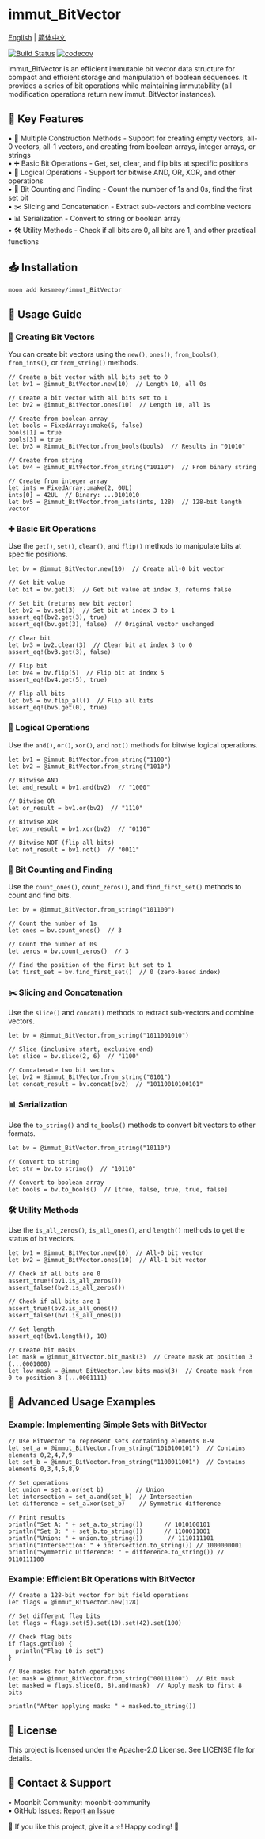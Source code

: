 # immut_BitVector

[English](https://github.com/moonbit-community/immut_BitVector/blob/main/README.md) | [简体中文](https://github.com/moonbit-community/immut_BitVector/blob/main/README_zh_CN.md) 


[![Build Status](https://img.shields.io/github/actions/workflow/status/moonbit-community/immut_BitVector/ci.yml)](https://github.com/moonbit-community/Indeximmut_BitVector/actions)  [![codecov](https://codecov.io/gh/moonbit-community/immut_BitVector/branch/main/graph/badge.svg)](https://codecov.io/gh/moonbit-community/immut_BitVector)  


immut_BitVector is an efficient immutable bit vector data structure for compact and efficient storage and manipulation of boolean sequences. It provides a series of bit operations while maintaining immutability (all modification operations return new immut_BitVector instances).

## 🚀 Key Features
• 🔄 Multiple Construction Methods - Support for creating empty vectors, all-0 vectors, all-1 vectors, and creating from boolean arrays, integer arrays, or strings  
• ➕ Basic Bit Operations - Get, set, clear, and flip bits at specific positions  
• 🔀 Logical Operations - Support for bitwise AND, OR, XOR, and other operations  
• 🔢 Bit Counting and Finding - Count the number of 1s and 0s, find the first set bit  
• ✂️ Slicing and Concatenation - Extract sub-vectors and combine vectors  
• 📊 Serialization - Convert to string or boolean array  
• 🛠️ Utility Methods - Check if all bits are 0, all bits are 1, and other practical functions  

## 📥 Installation
```bash
moon add kesmeey/immut_BitVector
```

## 🚀 Usage Guide

### 🔨 Creating Bit Vectors
You can create bit vectors using the `new()`, `ones()`, `from_bools()`, `from_ints()`, or `from_string()` methods.

```moonbit
// Create a bit vector with all bits set to 0
let bv1 = @immut_BitVector.new(10)  // Length 10, all 0s

// Create a bit vector with all bits set to 1
let bv2 = @immut_BitVector.ones(10)  // Length 10, all 1s

// Create from boolean array
let bools = FixedArray::make(5, false)
bools[1] = true
bools[3] = true
let bv3 = @immut_BitVector.from_bools(bools)  // Results in "01010"

// Create from string
let bv4 = @immut_BitVector.from_string("10110")  // From binary string

// Create from integer array
let ints = FixedArray::make(2, 0UL)
ints[0] = 42UL  // Binary: ...0101010
let bv5 = @immut_BitVector.from_ints(ints, 128)  // 128-bit length vector
```

### ➕ Basic Bit Operations
Use the `get()`, `set()`, `clear()`, and `flip()` methods to manipulate bits at specific positions.

```moonbit
let bv = @immut_BitVector.new(10)  // Create all-0 bit vector

// Get bit value
let bit = bv.get(3)  // Get bit value at index 3, returns false

// Set bit (returns new bit vector)
let bv2 = bv.set(3)  // Set bit at index 3 to 1
assert_eq!(bv2.get(3), true)
assert_eq!(bv.get(3), false)  // Original vector unchanged

// Clear bit
let bv3 = bv2.clear(3)  // Clear bit at index 3 to 0
assert_eq!(bv3.get(3), false)

// Flip bit
let bv4 = bv.flip(5)  // Flip bit at index 5
assert_eq!(bv4.get(5), true)

// Flip all bits
let bv5 = bv.flip_all()  // Flip all bits
assert_eq!(bv5.get(0), true)
```

### 🔀 Logical Operations
Use the `and()`, `or()`, `xor()`, and `not()` methods for bitwise logical operations.

```moonbit
let bv1 = @immut_BitVector.from_string("1100")
let bv2 = @immut_BitVector.from_string("1010")

// Bitwise AND
let and_result = bv1.and(bv2)  // "1000"

// Bitwise OR
let or_result = bv1.or(bv2)  // "1110"

// Bitwise XOR
let xor_result = bv1.xor(bv2)  // "0110"

// Bitwise NOT (flip all bits)
let not_result = bv1.not()  // "0011"
```

### 🔢 Bit Counting and Finding
Use the `count_ones()`, `count_zeros()`, and `find_first_set()` methods to count and find bits.

```moonbit
let bv = @immut_BitVector.from_string("101100")

// Count the number of 1s
let ones = bv.count_ones()  // 3

// Count the number of 0s
let zeros = bv.count_zeros()  // 3

// Find the position of the first bit set to 1
let first_set = bv.find_first_set()  // 0 (zero-based index)
```

### ✂️ Slicing and Concatenation
Use the `slice()` and `concat()` methods to extract sub-vectors and combine vectors.

```moonbit
let bv = @immut_BitVector.from_string("1011001010")

// Slice (inclusive start, exclusive end)
let slice = bv.slice(2, 6)  // "1100"

// Concatenate two bit vectors
let bv2 = @immut_BitVector.from_string("0101")
let concat_result = bv.concat(bv2)  // "10110010100101"
```

### 📊 Serialization
Use the `to_string()` and `to_bools()` methods to convert bit vectors to other formats.

```moonbit
let bv = @immut_BitVector.from_string("10110")

// Convert to string
let str = bv.to_string()  // "10110"

// Convert to boolean array
let bools = bv.to_bools()  // [true, false, true, true, false]
```

### 🛠️ Utility Methods
Use the `is_all_zeros()`, `is_all_ones()`, and `length()` methods to get the status of bit vectors.

```moonbit
let bv1 = @immut_BitVector.new(10)  // All-0 bit vector
let bv2 = @immut_BitVector.ones(10)  // All-1 bit vector

// Check if all bits are 0
assert_true!(bv1.is_all_zeros())
assert_false!(bv2.is_all_zeros())

// Check if all bits are 1
assert_true!(bv2.is_all_ones())
assert_false!(bv1.is_all_ones())

// Get length
assert_eq!(bv1.length(), 10)

// Create bit masks
let mask = @immut_BitVector.bit_mask(3)  // Create mask at position 3 (...0001000)
let low_mask = @immut_BitVector.low_bits_mask(3)  // Create mask from 0 to position 3 (...0001111)
```

## 🚀 Advanced Usage Examples

### Example: Implementing Simple Sets with BitVector

```moonbit
// Use BitVector to represent sets containing elements 0-9
let set_a = @immut_BitVector.from_string("1010100101")  // Contains elements 0,2,4,7,9
let set_b = @immut_BitVector.from_string("1100011001")  // Contains elements 0,3,4,5,8,9

// Set operations
let union = set_a.or(set_b)         // Union
let intersection = set_a.and(set_b)  // Intersection
let difference = set_a.xor(set_b)    // Symmetric difference

// Print results
println("Set A: " + set_a.to_string())      // 1010100101
println("Set B: " + set_b.to_string())      // 1100011001
println("Union: " + union.to_string())       // 1110111101
println("Intersection: " + intersection.to_string()) // 1000000001
println("Symmetric Difference: " + difference.to_string()) // 0110111100
```

### Example: Efficient Bit Operations with BitVector

```moonbit
// Create a 128-bit vector for bit field operations
let flags = @immut_BitVector.new(128)

// Set different flag bits
let flags = flags.set(5).set(10).set(42).set(100)

// Check flag bits
if flags.get(10) {
  println("Flag 10 is set")
}

// Use masks for batch operations
let mask = @immut_BitVector.from_string("00111100")  // Bit mask
let masked = flags.slice(0, 8).and(mask)  // Apply mask to first 8 bits

println("After applying mask: " + masked.to_string())
```

## 📜 License
This project is licensed under the Apache-2.0 License. See LICENSE file for details.

## 📢 Contact & Support
• Moonbit Community: moonbit-community  
• GitHub Issues: [Report an Issue](https://github.com/kesmeey/immut_BitVector/issues)

👋 If you like this project, give it a ⭐! Happy coding! 🚀

